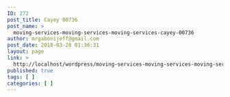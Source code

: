 ```yaml
---
ID: 272
post_title: Cayey 00736
post_name: >
  moving-services-moving-services-moving-services-cayey-00736
author: mrgabonijeff@gmail.com
post_date: 2018-03-28 01:36:31
layout: page
link: >
  http://localhost/wordpress/moving-services-moving-services-moving-services-cayey-00736/
published: true
tags: [ ]
categories: [ ]
---
```

